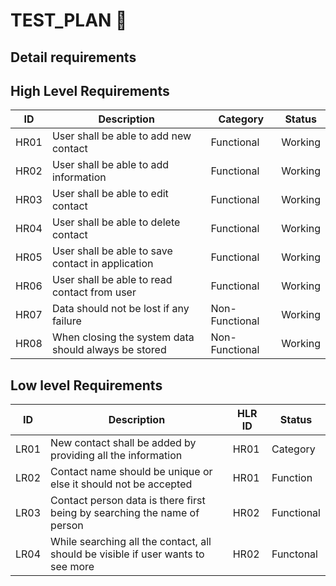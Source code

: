 # TEST_PLAN 📂
## Detail requirements
## High Level Requirements
| ID | Description | Category|	Status |
|----| ------------|-------|---------|
| HR01 | User shall be able to add new contact | Functional | Working |
| HR02 | User shall be able to add information | Functional	| Working |
| HR03 | User shall be able to edit contact    | Functional |	Working |
| HR04 | User shall be able to delete contact	 | Functional | Working |
| HR05 | User shall be able to save contact in application | Functional |	Working |
| HR06 | User shall be able to read contact from user |	Functional | Working |
| HR07 | Data should not be lost if any failure |	Non-Functional |	Working |
| HR08 | When closing the system data should always be stored | Non-Functional |	Working |
## Low level Requirements
| ID |	Description |	HLR ID | Status |
|----| ------------ | ------ | ------ |
| LR01 | New contact shall be added by providing all the information	| HR01 | Category |
| LR02	| Contact name should be unique or else it should not be accepted |	HR01 | Function |
| LR03	| Contact person data is there first being by searching the name of person |	HR02 |	Functional |
| LR04	| While searching all the contact, all should be visible if user wants to see more |	HR02 |	Functonal |
